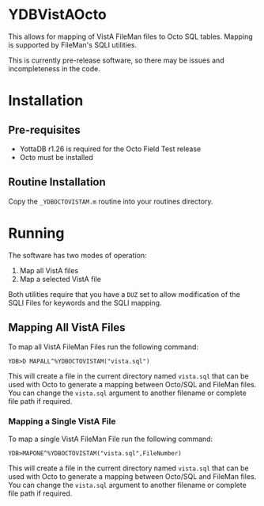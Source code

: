 # YDBVistAOcto

This allows for mapping of VistA FileMan files to Octo SQL tables. Mapping is supported by FileMan's SQLI utilities.

This is currently pre-release software, so there may be issues and incompleteness in the code.

# Installation

## Pre-requisites

 * YottaDB r1.26 is required for the Octo Field Test release
 * Octo must be installed

## Routine Installation

Copy the `_YDBOCTOVISTAM.m` routine into your routines directory.

# Running

The software has two modes of operation:

 1. Map all VistA files
 2. Map a selected VistA file

Both utilities require that you have a `DUZ` set to allow modification of the SQLI Files for keywords and the SQLI mapping.

## Mapping All VistA Files

To map all VistA FileMan Files run the following command:

```
YDB>D MAPALL^%YDBOCTOVISTAM("vista.sql")
```

This will create a file in the current directory named `vista.sql` that can be used with Octo to generate a mapping between Octo/SQL and FileMan files. You can change the `vista.sql` argument to another filename or complete file path if required.

### Mapping a Single VistA File

To map a single VistA FileMan File run the following command:

```
YDB>MAPONE^%YDBOCTOVISTAM("vista.sql",FileNumber)
```

This will create a file in the current directory named `vista.sql` that can be used with Octo to generate a mapping between Octo/SQL and FileMan files. You can change the `vista.sql` argument to another filename or complete file path if required.
